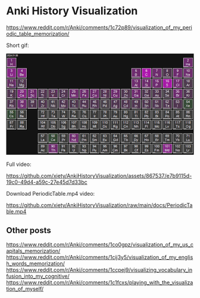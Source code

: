 # Anki History Visualization

https://www.reddit.com/r/Anki/comments/1c72p89/visualization_of_my_periodic_table_memorization/

Short gif:

![](docs/PeriodicTable.gif?raw=true)

Full video:

https://github.com/xiety/AnkiHistoryVisualization/assets/867537/e7b9115d-19c0-49d4-a59c-27e45d7d33bc

Download PeriodicTable.mp4 video:

https://github.com/xiety/AnkiHistoryVisualization/raw/main/docs/PeriodicTable.mp4

## Other posts

https://www.reddit.com/r/Anki/comments/1co0gpz/visualization_of_my_us_capitals_memorization/
https://www.reddit.com/r/Anki/comments/1cij3y5/visualization_of_my_english_words_memorization/
https://www.reddit.com/r/Anki/comments/1ccpej9/visualizing_vocabulary_infusion_into_my_cognitive/
https://www.reddit.com/r/Anki/comments/1c1fcxs/playing_with_the_visualization_of_myself/
